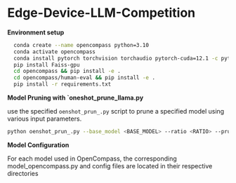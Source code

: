 # Edge-Device-LLM-Competition

**Environment setup**

```bash
  conda create --name opencompass python=3.10 
  conda activate opencompass
  conda install pytorch torchvision torchaudio pytorch-cuda=12.1 -c pytorch -c nvidia
  pip install Faiss-gpu
  cd opencompass && pip install -e .
  cd opencompass/human-eval && pip install -e .
  pip install -r requirements.txt
```

**Model Pruning with `oneshot_prune_llama.py**

use the specified `oenshot_prun_.py` script to prune a specified model using various input parameters.
  ```bash
  python oenshot_prun_.py --base_model <BASE_MODEL> --ratio <RATIO> --prune_metric wanda_sp --seq_len <SEQ_LEN> --output_path <OUTPUT_PATH>
  ```

**Model Configuration**

For each model used in OpenCompass, the corresponding model_opencompass.py and config files are located in their respective directories
